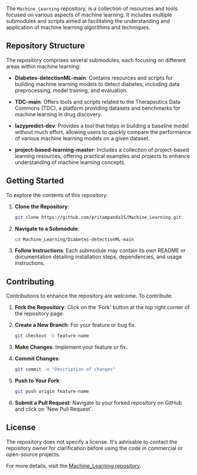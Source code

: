 The `Machine_Learning` repository, is a collection of resources and tools focused on various aspects of machine learning. It includes multiple submodules and scripts aimed at facilitating the understanding and application of machine learning algorithms and techniques.

## Repository Structure

The repository comprises several submodules, each focusing on different areas within machine learning:

- **Diabetes-detectionML-main**: Contains resources and scripts for building machine learning models to detect diabetes, including data preprocessing, model training, and evaluation.

- **TDC-main**: Offers tools and scripts related to the Therapeutics Data Commons (TDC), a platform providing datasets and benchmarks for machine learning in drug discovery.

- **lazypredict-dev**: Provides a tool that helps in building a baseline model without much effort, allowing users to quickly compare the performance of various machine learning models on a given dataset.

- **project-based-learning-master**: Includes a collection of project-based learning resources, offering practical examples and projects to enhance understanding of machine learning concepts.

## Getting Started

To explore the contents of this repository:

1. **Clone the Repository**:
   ```bash
   git clone https://github.com/pritampanda15/Machine_Learning.git
   ```

2. **Navigate to a Submodule**:
   ```bash
   cd Machine_Learning/Diabetes-detectionML-main
   ```

3. **Follow Instructions**: Each submodule may contain its own README or documentation detailing installation steps, dependencies, and usage instructions.

## Contributing

Contributions to enhance the repository are welcome. To contribute:

1. **Fork the Repository**: Click on the 'Fork' button at the top right corner of the repository page.

2. **Create a New Branch**: For your feature or bug fix.
   ```bash
   git checkout -b feature-name
   ```

3. **Make Changes**: Implement your feature or fix.

4. **Commit Changes**:
   ```bash
   git commit -m "Description of changes"
   ```

5. **Push to Your Fork**:
   ```bash
   git push origin feature-name
   ```

6. **Submit a Pull Request**: Navigate to your forked repository on GitHub and click on 'New Pull Request'.

## License

The repository does not specify a license. It's advisable to contact the repository owner for clarification before using the code in commercial or open-source projects.

For more details, visit the [Machine_Learning repository](https://github.com/pritampanda15/Machine_Learning). 
